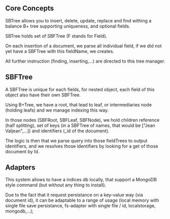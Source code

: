 ## Core Concepts

SBTree allows you to insert, delete, update, replace and find withing a balance B+ tree supporting uniqueness, and optional fields.

SBTree holds set of SBFTree (F stands for Field).

On each insertion of a document, we parse all individual field, if we did not yet have a SBFTree with this fieldName, we creates.

All further instruction (finding, inserting,...) are directed to this tree manager.

## SBFTree

A SBFTree is unique for each fields, for nested object, each field of this object also have their own SBFTree.

Using B+Tree, we have a root, that lead to leaf, or intermediaries node (holding leafs) and we manage indexing this way.

In those nodes (SBFRoot, SBFLeaf, SBFNode), we hold children reference (half splitting), set of keys (in a SBFTree of names, that would be ["Jean Valjean",...]) and identifiers (_id of the document).

The logic is then that we parse query into those fieldTrees to output identifiers, and we resolves those identifiers by looking for a get of those document by Id.

## Adapters

This system allows to have a indices db locally, that support a MongoDB style command (but without any thing to install).

Due to the fact that it request persistance on a key-value way (via document id), it can be adaptable to a range of usage (local memory with single file save persistance, fs-adapter with single file / id, localstorage, mongodb,...);
